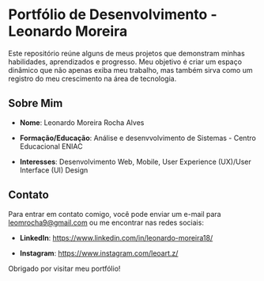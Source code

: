 # Portfólio de Desenvolvimento - Leonardo Moreira
Este repositório reúne alguns de meus projetos que demonstram minhas habilidades, aprendizados e progresso. Meu objetivo é criar um espaço dinâmico que não apenas exiba meu trabalho, mas também sirva como um registro do meu crescimento na área de tecnologia.

## Sobre Mim

-   **Nome**:  Leonardo Moreira Rocha Alves

-   **Formação/Educação**:  Análise e desenvvolvimento de Sistemas - Centro Educacional ENIAC

-   **Interesses**:  Desenvolvimento Web, Mobile, User Experience (UX)/User Interface (UI) Design

## Contato

Para entrar em contato comigo, você pode enviar um e-mail para leomrocha9@gmail.com ou me encontrar nas redes sociais:

-   **LinkedIn**: https://www.linkedin.com/in/leonardo-moreira18/

-   **Instagram**: https://www.instagram.com/leoart.z/

Obrigado por visitar meu portfólio!

